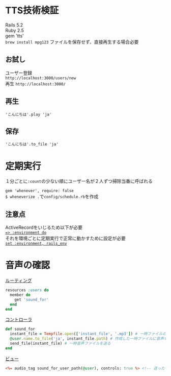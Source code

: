 # TTS技術検証

Rails 5.2  
Ruby 2.5  
gem 'tts'  
`brew install mpg123` ファイルを保存せず、直接再生する場合必要

## お試し
ユーザー登録  
`http://localhost:3000/users/new`  
再生
`http://localhost:3000/`

## 再生
`'こんにちは'.play 'ja'`

## 保存
`'こんにちは'.to_file 'ja'`

# 定期実行
１分ごとに`:count`の少ない順にユーザー名が２人ずつ掃除当番に呼ばれる

`gem 'whenever', require: false`  
`$ wheneverize .`で`config/schedule.rb`を作成

## 注意点
ActiveRecordをいじるため以下が必要  
[`=> :environment do`](https://github.com/eRy-sk/tts_test/blob/master/lib/tasks/speak.rake#L3)  
それを環境ごとに定期実行で正常に動かすために設定が必要  
[`set :environment, rails_env`](https://github.com/eRy-sk/tts_test/blob/master/config/schedule.rb#L10)

# 音声の確認
[ルーティング](https://github.com/eRy-sk/tts_test/blob/master/config/routes.rb#L2)
```routes.rb
resources :users do
  member do
    get 'sound_for'
  end
end
```
[コントローラ](https://github.com/eRy-sk/tts_test/blob/master/app/controllers/users_controller.rb#L64)
```users_controller.rb
def sound_for
  instant_file = Tempfile.open(['instant_file', '.mp3']) # 一時ファイルの作成
  @user.name.to_file('ja', instant_file.path) # 作成した一時ファイルに音声を書き込み
  send_file(instant_file) # 一時音声ファイルを送る
end
```
[ビュー](<%= audio_tag sound_for_user_path(@user), controls: true %>)
```show.html.erb
<%= audio_tag sound_for_user_path(@user), controls: true %> <!-- 送った一時音声ファイルを受け取って再生できる -->
```
